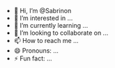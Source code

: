 - 👋 Hi, I’m @Sabrinon
- 👀 I’m interested in ...
- 🌱 I’m currently learning ...
- 💞️ I’m looking to collaborate on ...
- 📫 How to reach me ...
- 😄 Pronouns: ...
- ⚡ Fun fact: ...

<!---
Sabrinon/Sabrinon is a ✨ special ✨ repository because its `README.md` (this file) appears on your GitHub profile.
You can click the Preview link to take a look at your changes.
--->

